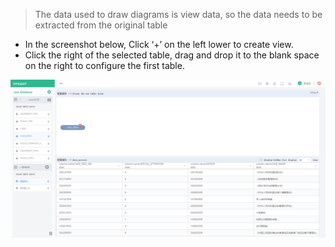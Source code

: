 > The data used to draw diagrams is view data, so the data needs to be extracted from the original table

* In the screenshot below, Click ‘+’ on the left lower to create view.
* Click the right of the selected table, drag and drop it to the blank space on the right to configure the first table.

![](/assets/E246220A-153F-4D19-9DFF-0A08548980EB.png)


